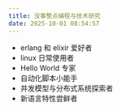 ```yaml
---
title: 没事整点编程与技术研究
date: 2025-10-01 08:54:57
---
```


- erlang 和 elixir 爱好者
- linux 日常使用者
- Hello World 专家
- 自动化脚本小能手
- 并发模型与分布式系统探索者
- 新语言特性尝鲜者
